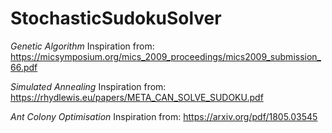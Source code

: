 # StochasticSudokuSolver

*Genetic Algorithm*
Inspiration from: https://micsymposium.org/mics_2009_proceedings/mics2009_submission_66.pdf

*Simulated Annealing*
Inspiration from: https://rhydlewis.eu/papers/META_CAN_SOLVE_SUDOKU.pdf

*Ant Colony Optimisation*
Inspiration from: https://arxiv.org/pdf/1805.03545
